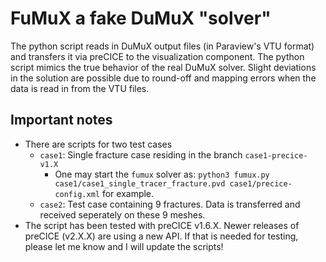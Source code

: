 # FuMuX a fake DuMuX "solver"

The python script reads in DuMuX output files (in Paraview's VTU format) and transfers it via preCICE to the visualization component. The python script mimics the true behavior of the real DuMuX solver. Slight deviations in the solution are possible due to round-off and mapping errors when the data is read in from the VTU files. 

## Important notes

- There are scripts for two test cases
    - `case1`: Single fracture case residing in the branch `case1-precice-v1.X`
        - One may start the `fumux` solver as: `python3 fumux.py case1/case1_single_tracer_fracture.pvd case1/precice-config.xml` for example.
    - `case2`: Test case containing 9 fractures. Data is transferred and received seperately on these 9 meshes.
- The script has been tested with preCICE v1.6.X. Newer releases of preCICE (v2.X.X) are using a new API. If that is needed for testing, please let me know and I will update the scripts!
